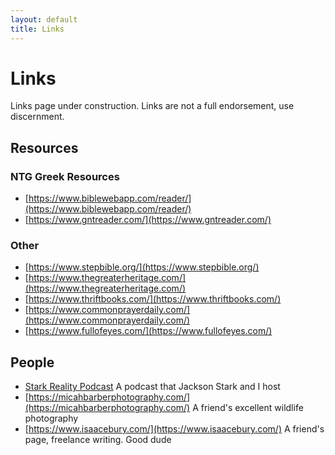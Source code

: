 ```yaml
---
layout: default
title: Links
---
```

# Links

Links page under construction. Links are not a full endorsement, use discernment. 

## Resources

### NTG Greek Resources
- [https://www.biblewebapp.com/reader/](https://www.biblewebapp.com/reader/)
- [https://www.gntreader.com/](https://www.gntreader.com/)

### Other
- [https://www.stepbible.org/](https://www.stepbible.org/)
- [https://www.thegreaterheritage.com/](https://www.thegreaterheritage.com/)
- [https://www.thriftbooks.com/](https://www.thriftbooks.com/)
- [https://www.commonprayerdaily.com/](https://www.commonprayerdaily.com/)
- [https://www.fullofeyes.com/](https://www.fullofeyes.com/)

## People

- [Stark Reality Podcast](https://open.spotify.com/show/0xre3BwHoqgMokH33Iw7WZ?si=13c914d3dc784201) A podcast that Jackson Stark and I host  
- [https://micahbarberphotography.com/](https://micahbarberphotography.com/) A friend's excellent wildlife photography
- [https://www.isaacebury.com/](https://www.isaacebury.com/) A friend's page, freelance writing. Good dude 
